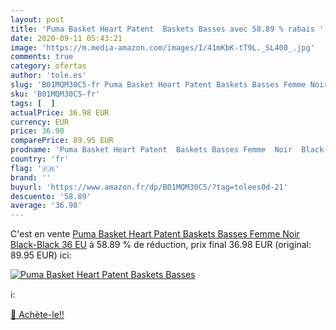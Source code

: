 ```yaml
---
layout: post
title: 'Puma Basket Heart Patent  Baskets Basses avec 58.89 % rabais '
date: 2020-09-11 05:43:21
image: 'https://m.media-amazon.com/images/I/41mKbK-tT9L._SL400_.jpg'
comments: true
category: ofertas
author: 'tole.es'
slug: 'B01MQM30C5-fr Puma Basket Heart Patent Baskets Basses Femme Noir Black-...'
sku: 'B01MQM30C5-fr'
tags: [  ]
actualPrice: 36.98 EUR
currency: EUR
price: 36.98
comparePrice: 89.95 EUR
prodname: 'Puma Basket Heart Patent  Baskets Basses Femme  Noir  Black-Black   36 EU'
country: 'fr'
flag: '🇫🇷'
brand: ''
buyurl: 'https://www.amazon.fr/dp/B01MQM30C5/?tag=tolees0d-21'
descuento: '58.89'
average: '36.98'
---
```


C'est en vente [Puma Basket Heart Patent  Baskets Basses Femme  Noir  Black-Black   36 EU](https://www.amazon.fr/dp/B01MQM30C5/?tag=tolees0d-21)  à  58.89 % de réduction, prix final  36.98 EUR (original: 89.95 EUR) ici:

[![Puma Basket Heart Patent  Baskets Basses](https://m.media-amazon.com/images/I/41mKbK-tT9L._SL400_.jpg)](https://www.amazon.fr/dp/B01MQM30C5/?tag=tolees0d-21)

ℹ️:


[🛒 Achète-le!!](https://www.amazon.fr/dp/B01MQM30C5/?tag=tolees0d-21)
